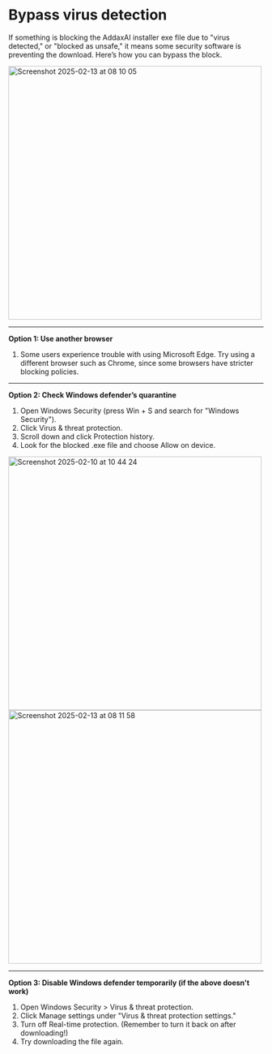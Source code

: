 # Bypass virus detection

If something is blocking the AddaxAI installer exe file due to "virus detected," or "blocked as unsafe," it means some security software is preventing the download. Here’s how you can bypass the block.

<img width="500" alt="Screenshot 2025-02-13 at 08 10 05" src="https://github.com/user-attachments/assets/7f909601-9027-4599-b96b-24d25738ac74" />

<br>

---------------------------------

**Option 1: Use another browser**
1. Some users experience trouble with using Microsoft Edge. Try using a different browser such as Chrome, since some browsers have stricter blocking policies.

---------------------------------

**Option 2: Check Windows defender’s quarantine**
1. Open Windows Security (press Win + S and search for "Windows Security").
2. Click Virus & threat protection.
3. Scroll down and click Protection history.
4. Look for the blocked .exe file and choose Allow on device.

<img width="500" alt="Screenshot 2025-02-10 at 10 44 24" src="https://github.com/user-attachments/assets/1ef59af4-cfc1-44be-ad98-c1066f606dc3" />

<br>

<img width="500" alt="Screenshot 2025-02-13 at 08 11 58" src="https://github.com/user-attachments/assets/68c61c73-6cc1-4e99-97ae-a37082aec83d" />

<br>

---------------------------------

**Option 3: Disable Windows defender temporarily (if the above doesn't work)**
1. Open Windows Security > Virus & threat protection.
2. Click Manage settings under "Virus & threat protection settings."
3. Turn off Real-time protection. (Remember to turn it back on after downloading!)
4. Try downloading the file again.


